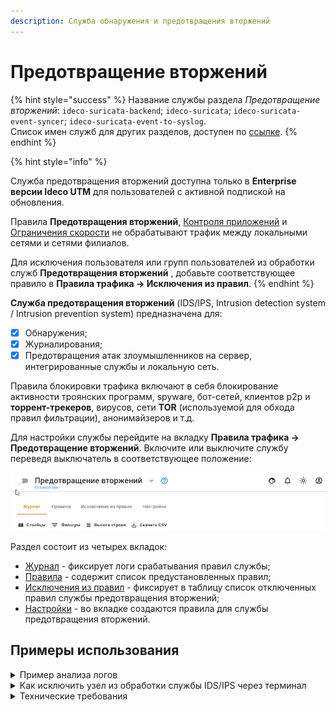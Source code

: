 ```yaml
---
description: Служба обнаружения и предотвращения вторжений
---
```


# Предотвращение вторжений

{% hint style="success" %}
Название службы раздела *Предотвращение вторжений*: `ideco-suricata-backend`; `ideco-suricata`; `ideco-suricata-event-syncer`; `ideco-suricata-event-to-syslog`. \
Список имен служб для других разделов, доступен по [ссылке](../../server-management/terminal.md).
{% endhint %}

{% hint style="info" %}

Служба предотвращения вторжений доступна только в **Enterprise версии Ideco UTM** для пользователей с активной подпиской на обновления.

Правила **Предотвращения вторжений**, [Контроля приложений](application-control.md) и [Ограничения скорости](shaper.md) не обрабатывают трафик между локальными сетями и сетями филиалов.

Для исключения пользователя или групп пользователей из обработки служб **Предотвращения вторжений** , добавьте соответствующее правило в **Правила трафика -> Исключения из правил**.
{% endhint %}

**Служба предотвращения вторжений** (IDS/IPS, Intrusion detection system / Intrusion prevention system) предназначена для: 
* [x] Обнаружения;
* [x] Журналирования;
* [x] Предотвращения атак злоумышленников на сервер, интегрированные службы и локальную сеть. 

Правила блокировки трафика включают в себя блокирование активности троянских программ, spyware, бот-сетей, клиентов p2p и **торрент-трекеров**, вирусов, сети **TOR** (используемой для обхода правил фильтрации), анонимайзеров и т.д.

Для настройки службы перейдите на вкладку **Правила трафика -> Предотвращение вторжений**. Включите или выключите службу переведя выключатель в соответствующее положение:

![](../../../.gitbook/assets/ips1.gif)

Раздел состоит из четырех вкладок:
* [Журнал](log.md) - фиксирует логи срабатывания правил службы;
* [Правила](rules.md) - содержит список предустановленных правил;
* [Исключения из правил](exceptions-rules.md) - фиксирует в таблицу список отключенных правил службы предотвращения вторжений;
* [Настройки](settings.md) - во вкладке создаются правила для службы предотвращения вторжений.

## Примеры использования

<details>

<summary>Пример анализа логов</summary>

Предупреждение службы предотвращения вторжений:

![](../../../.gitbook/assets/ips2.png)

На вкладке **Правила** можно открыть найденную группу по **Событию безопасности**, нажать на ![](../../../.gitbook/assets/icon-eye.png) и в ней найти сработавшее правило по его ID:

`alert http $EXTERNAL_NET any -> any any (msg:"ET SCAN Zmap User-Agent (Inbound)"; flow:established,to_server; http.user_agent; content:"Mozilla/5.0 zgrab/0.x"; depth:21; endswith; classtype:network-scan; sid:2029054; rev:2; metadata:created_at 2019_11_26, former_category SCAN, updated_at 2020_10_23;)`

Можно проанализировать IP-адрес, с которым была попытка подозрительного соединения, через [whois](https://www.nic.ru/whois/).

</details>

<details>

<summary>Как исключить узел из обработки службы IDS/IPS через терминал</summary>

Можно исключить узел из обработки в веб-интерфейсе в разделе \
 **Правила трафика -> Исключения из правил**.

**Задача:** Необходимо исключить из обработки узел `192.168.154.7`.

**Решение:**

1. В файл `/var/opt/ideco/suricata-backend/custom.rules` добавьте следующую строку: `pass ip 192.168.154.7 any <> any any (sid:1;)`.
2. Затем в разделе **Терминал** выполните команду `systemctl restart ideco-suricata-backend.service`.

{% hint style="warning" %}
При создании нескольких ручных правил **обязательно** изменяйте ID-правила (sid:2;), иначе служба предотвращения вторжений прекратит работу из-за наличия нескольких правил с одним sid.
{% endhint %}

</details>

<details>

<summary>Технические требования</summary>

Для работы службы предотвращения вторжений требуются значительные вычислительные ресурсы. Предпочтительным являются многоядерные (4 и более ядер) процессоры. Минимальное количество оперативной памяти для использования службы: 8 Гб.

После включения службы проконтролируйте, что мощности вашего процессора достаточно для проверки трафика, следующего через шлюз. \
В разделе **Мониторинг -> Графики загруженности** выберите параметр средняя загрузка (за 1, 5 и 15 минут).

Подробнее о [Load Average](https://habr.com/ru/company/vk/blog/335326/).

</details>
